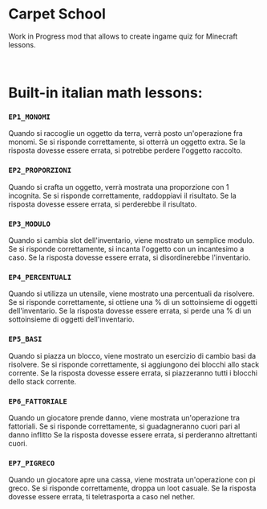 # Carpet School

Work in Progress mod that allows to create ingame quiz for Minecraft lessons.

<br/>

# Built-in italian math lessons:
### `EP1_MONOMI`
Quando si raccoglie un oggetto da terra, verrà posto un'operazione fra monomi.
Se si risponde correttamente, si otterrà un oggetto extra.
Se la risposta dovesse essere errata, si potrebbe perdere l'oggetto raccolto.

### `EP2_PROPORZIONI`
Quando si crafta un oggetto, verrà mostrata una proporzione con 1 incognita.
Se si risponde correttamente, raddoppiavi il risultato.
Se la risposta dovesse essere errata, si perderebbe il risultato.

### `EP3_MODULO`
Quando si cambia slot dell'inventario, viene mostrato un semplice modulo.
Se si risponde correttamente, si incanta l'oggetto con un incantesimo a caso.
Se la risposta dovesse essere errata, si disordinerebbe l'inventario.

### `EP4_PERCENTUALI`
Quando si utilizza un utensile, viene mostrato una percentuali da risolvere.
Se si risponde correttamente, si ottiene una % di un sottoinsieme di oggetti dell'inventario.
Se la risposta dovesse essere errata, si perde una % di un sottoinsieme di oggetti dell'inventario.

### `EP5_BASI`
Quando si piazza un blocco, viene mostrato un esercizio di cambio basi da risolvere.
Se si risponde correttamente, si aggiungono dei blocchi allo stack corrente.
Se la risposta dovesse essere errata, si piazzeranno tutti i blocchi dello stack corrente.

### `EP6_FATTORIALE`
Quando un giocatore prende danno, viene mostrata un'operazione tra fattoriali.
Se si risponde correttamente, si guadagneranno cuori pari al danno inflitto
Se la risposta dovesse essere errata, si perderanno altrettanti cuori.

### `EP7_PIGRECO`
Quando un giocatore apre una cassa, viene mostrata un'operazione con pi greco.
Se si risponde correttamente, droppa un loot casuale.
Se la risposta dovesse essere errata, ti teletrasporta a caso nel nether.
